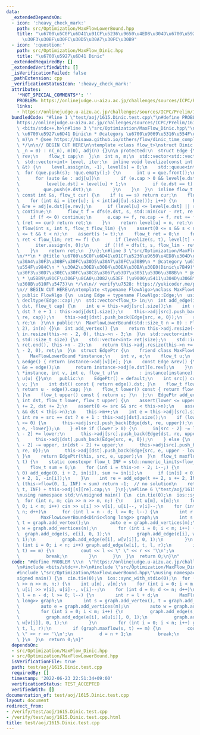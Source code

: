 ```yaml
---
data:
  _extendedDependsOn:
  - icon: ':heavy_check_mark:'
    path: src/Optimization/MaxFlowLowerBound.hpp
    title: "\u6700\u5C0F\u6D41\u91CF\u5236\u9650\u4ED8\u304D\u6700\u5927\u6D41\u30A4\
      \u30F3\u30BF\u30FC\u30D5\u30A7\u30FC\u30B9"
  - icon: ':question:'
    path: src/Optimization/MaxFlow_Dinic.hpp
    title: "\u6700\u5927\u6D41 Dinic"
  _extendedRequiredBy: []
  _extendedVerifiedWith: []
  _isVerificationFailed: false
  _pathExtension: cpp
  _verificationStatusIcon: ':heavy_check_mark:'
  attributes:
    '*NOT_SPECIAL_COMMENTS*': ''
    PROBLEM: https://onlinejudge.u-aizu.ac.jp/challenges/sources/ICPC/Prelim/1615
    links:
    - https://onlinejudge.u-aizu.ac.jp/challenges/sources/ICPC/Prelim/1615
  bundledCode: "#line 1 \"test/aoj/1615.Dinic.test.cpp\"\n#define PROBLEM \\\n  \"\
    https://onlinejudge.u-aizu.ac.jp/challenges/sources/ICPC/Prelim/1615\"\n#include\
    \ <bits/stdc++.h>\n#line 3 \"src/Optimization/MaxFlow_Dinic.hpp\"\n/**\n * @title\
    \ \u6700\u5927\u6D41 Dinic\n * @category \u6700\u9069\u5316\u554F\u984C\n *  O(n^2\
    \ m)\n * @see https://misawa.github.io/others/flow/dinic_time_complexity.html\n\
    \ */\n\n// BEGIN CUT HERE\n\ntemplate <class flow_t>\nstruct Dinic {\n  Dinic(std::size_t\
    \ _n = 0) : n(_n), m(0), adj(n) {}\n\n protected:\n  struct Edge {\n    int dst,\
    \ rev;\n    flow_t cap;\n  };\n  int n, m;\n  std::vector<std::vector<Edge>> adj;\n\
    \  std::vector<int> level, iter;\n  inline void levelize(const int &s, const int\
    \ &t) {\n    level.assign(n, -1), level[s] = 0;\n    std::queue<int> que;\n  \
    \  for (que.push(s); !que.empty();) {\n      int u = que.front();\n      que.pop();\n\
    \      for (auto &e : adj[u])\n        if (e.cap > 0 && level[e.dst] < 0) {\n\
    \          level[e.dst] = level[u] + 1;\n          if (e.dst == t) return;\n \
    \         que.push(e.dst);\n        }\n    }\n  }\n  inline flow_t dfs(int u,\
    \ const int &s, flow_t cur) {\n    if (u == s) return cur;\n    flow_t ret = 0;\n\
    \    for (int &i = iter[u]; i < int(adj[u].size()); i++) {\n      Edge &e = adj[u][i],\
    \ &re = adj[e.dst][e.rev];\n      if (level[u] <= level[e.dst] || re.cap == 0)\
    \ continue;\n      flow_t f = dfs(e.dst, s, std::min(cur - ret, re.cap));\n  \
    \    if (f <= 0) continue;\n      e.cap += f, re.cap -= f, ret += f;\n      if\
    \ (ret == cur) return ret;\n    }\n    return level[u] = n, ret;\n  }\n  flow_t\
    \ flow(int s, int t, flow_t flow_lim) {\n    assert(0 <= s && s < n);\n    assert(0\
    \ <= t && t < n);\n    assert(s != t);\n    flow_t ret = 0;\n    for (flow_t f;\
    \ ret < flow_lim; ret += f) {\n      if (levelize(s, t), level[t] == -1) break;\n\
    \      iter.assign(n, 0);\n      if (!(f = dfs(t, s, flow_lim - ret))) break;\n\
    \    }\n    return ret;\n  }\n};\n#line 3 \"src/Optimization/MaxFlowLowerBound.hpp\"\
    \n/**\n * @title \u6700\u5C0F\u6D41\u91CF\u5236\u9650\u4ED8\u304D\u6700\u5927\u6D41\
    \u30A4\u30F3\u30BF\u30FC\u30D5\u30A7\u30FC\u30B9\n * @category \u6700\u9069\u5316\
    \u554F\u984C\n * \u30A2\u30EB\u30B4\u30EA\u30BA\u30E0(Dinic\u7B49)\u306Fclass\u30C6\
    \u30F3\u30D7\u30EC\u30FC\u30C8\u3067\u53D7\u3051\u53D6\u308B\n * @see https://snuke.hatenablog.com/entry/2016/07/10/043918\n\
    \ * \u5BB9\u91CF\u306F\u8CA0\u3082\u53EF (\u9006\u5411\u304D\u306B\u6D41\u308C\
    \u308B\u610F\u5473)\n */\n\n// verify\u7528: https://yukicoder.me/problems/no/459\n\
    \n// BEGIN CUT HERE\n\ntemplate <typename FlowAlgo>\nclass MaxFlowLowerBound :\
    \ public FlowAlgo {\n  using Edge = typename FlowAlgo::Edge;\n  using flow_t =\
    \ decltype(Edge::cap);\n  std::vector<flow_t> in;\n  int add_edge(int src, int\
    \ dst, flow_t cap) {\n    int e = this->adj[src].size();\n    int re = src ==\
    \ dst ? e + 1 : this->adj[dst].size();\n    this->adj[src].push_back(Edge{dst,\
    \ re, cap});\n    this->adj[dst].push_back(Edge{src, e, 0});\n    return this->m++,\
    \ re;\n  }\n\n public:\n  MaxFlowLowerBound(std::size_t n = 0) : FlowAlgo(n +\
    \ 2), in(n) {}\n  int add_vertex() {\n    return this->adj.resize(++this->n),\
    \ in.resize(this->n - 2, 0), this->n - 3;\n  }\n  std::vector<int> add_vertices(const\
    \ std::size_t size) {\n    std::vector<int> ret(size);\n    std::iota(ret.begin(),\
    \ ret.end(), this->n - 2);\n    return this->adj.resize(this->n += size), in.resize(this->n\
    \ - 2, 0), ret;\n  }\n  struct EdgePtr {\n    friend class MaxFlowLowerBound;\n\
    \    MaxFlowLowerBound *instance;\n    int v, e;\n    flow_t u;\n    const Edge\
    \ &edge() { return instance->adj[v][e]; }\n    const Edge &rev() {\n      Edge\
    \ &e = edge();\n      return instance->adj[e.dst][e.rev];\n    }\n    EdgePtr(MaxFlowLowerBound\
    \ *instance, int v, int e, flow_t u)\n        : instance(instance), v(v), e(e),\
    \ u(u) {}\n\n   public:\n    EdgePtr() = default;\n    int src() const { return\
    \ v; }\n    int dst() const { return edge().dst; }\n    flow_t flow() const {\
    \ return u - edge().cap; }\n    flow_t lower() const { return flow() - rev().cap;\
    \ }\n    flow_t upper() const { return u; }\n  };\n  EdgePtr add_edge(int src,\
    \ int dst, flow_t lower, flow_t upper) {\n    assert(lower <= upper);\n    src\
    \ += 2, dst += 2;\n    assert(0 <= src && src < this->n);\n    assert(0 <= dst\
    \ && dst < this->n);\n    this->m++;\n    int e = this->adj[src].size();\n   \
    \ int re = src == dst ? e + 1 : this->adj[dst].size();\n    if (lower * upper\
    \ <= 0) {\n      this->adj[src].push_back(Edge{dst, re, upper});\n      this->adj[dst].push_back(Edge{src,\
    \ e, -lower});\n    } else if (lower > 0) {\n      in[src - 2] -= lower, in[dst\
    \ - 2] += lower;\n      this->adj[src].push_back(Edge{dst, re, upper - lower});\n\
    \      this->adj[dst].push_back(Edge{src, e, 0});\n    } else {\n      in[src\
    \ - 2] -= upper, in[dst - 2] += upper;\n      this->adj[src].push_back(Edge{dst,\
    \ re, 0});\n      this->adj[dst].push_back(Edge{src, e, upper - lower});\n   \
    \ }\n    return EdgePtr(this, src, e, upper);\n  }\n  flow_t maxflow(int s, int\
    \ t) {\n    static constexpr flow_t INF = std::numeric_limits<flow_t>::max();\n\
    \    flow_t sum = 0;\n    for (int i = this->n - 2; i--;) {\n      if (in[i] >\
    \ 0) add_edge(0, i + 2, in[i]), sum += in[i];\n      if (in[i] < 0) add_edge(i\
    \ + 2, 1, -in[i]);\n    }\n    int re = add_edge(t += 2, s += 2, INF);\n    if\
    \ (this->flow(0, 1, INF) < sum) return -1;  // no solution\n    return this->flow(s,\
    \ t, INF) + this->adj[s][re].cap;\n  }\n};\n#line 6 \"test/aoj/1615.Dinic.test.cpp\"\
    \nusing namespace std;\n\nsigned main() {\n  cin.tie(0);\n  ios::sync_with_stdio(0);\n\
    \  for (int n, m; cin >> n >> m, n;) {\n    int u[m], v[m];\n    for (int i =\
    \ 0; i < m; i++) cin >> u[i] >> v[i], u[i]--, v[i]--;\n    for (int d = 0; d <=\
    \ n; d++)\n      for (int l = n - d; l >= 0; l--) {\n        int r = l + d;\n\
    \        MaxFlowLowerBound<Dinic<long long>> graph;\n        int s = graph.add_vertex(),\
    \ t = graph.add_vertex();\n        auto e = graph.add_vertices(m);\n        auto\
    \ w = graph.add_vertices(n);\n        for (int i = 0; i < m; i++) {\n        \
    \  graph.add_edge(s, e[i], 0, 1);\n          graph.add_edge(e[i], w[u[i]], 0,\
    \ 1);\n          graph.add_edge(e[i], w[v[i]], 0, 1);\n        }\n        for\
    \ (int i = 0; i < n; i++) graph.add_edge(w[i], t, l, r);\n        if (graph.maxflow(s,\
    \ t) == m) {\n          cout << l << \" \" << r << '\\n';\n          d = n + 1;\n\
    \          break;\n        }\n      }\n  }\n  return 0;\n}\n"
  code: "#define PROBLEM \\\n  \"https://onlinejudge.u-aizu.ac.jp/challenges/sources/ICPC/Prelim/1615\"\
    \n#include <bits/stdc++.h>\n#include \"src/Optimization/MaxFlow_Dinic.hpp\"\n\
    #include \"src/Optimization/MaxFlowLowerBound.hpp\"\nusing namespace std;\n\n\
    signed main() {\n  cin.tie(0);\n  ios::sync_with_stdio(0);\n  for (int n, m; cin\
    \ >> n >> m, n;) {\n    int u[m], v[m];\n    for (int i = 0; i < m; i++) cin >>\
    \ u[i] >> v[i], u[i]--, v[i]--;\n    for (int d = 0; d <= n; d++)\n      for (int\
    \ l = n - d; l >= 0; l--) {\n        int r = l + d;\n        MaxFlowLowerBound<Dinic<long\
    \ long>> graph;\n        int s = graph.add_vertex(), t = graph.add_vertex();\n\
    \        auto e = graph.add_vertices(m);\n        auto w = graph.add_vertices(n);\n\
    \        for (int i = 0; i < m; i++) {\n          graph.add_edge(s, e[i], 0, 1);\n\
    \          graph.add_edge(e[i], w[u[i]], 0, 1);\n          graph.add_edge(e[i],\
    \ w[v[i]], 0, 1);\n        }\n        for (int i = 0; i < n; i++) graph.add_edge(w[i],\
    \ t, l, r);\n        if (graph.maxflow(s, t) == m) {\n          cout << l << \"\
    \ \" << r << '\\n';\n          d = n + 1;\n          break;\n        }\n     \
    \ }\n  }\n  return 0;\n}"
  dependsOn:
  - src/Optimization/MaxFlow_Dinic.hpp
  - src/Optimization/MaxFlowLowerBound.hpp
  isVerificationFile: true
  path: test/aoj/1615.Dinic.test.cpp
  requiredBy: []
  timestamp: '2022-06-23 22:51:34+09:00'
  verificationStatus: TEST_ACCEPTED
  verifiedWith: []
documentation_of: test/aoj/1615.Dinic.test.cpp
layout: document
redirect_from:
- /verify/test/aoj/1615.Dinic.test.cpp
- /verify/test/aoj/1615.Dinic.test.cpp.html
title: test/aoj/1615.Dinic.test.cpp
---
```

